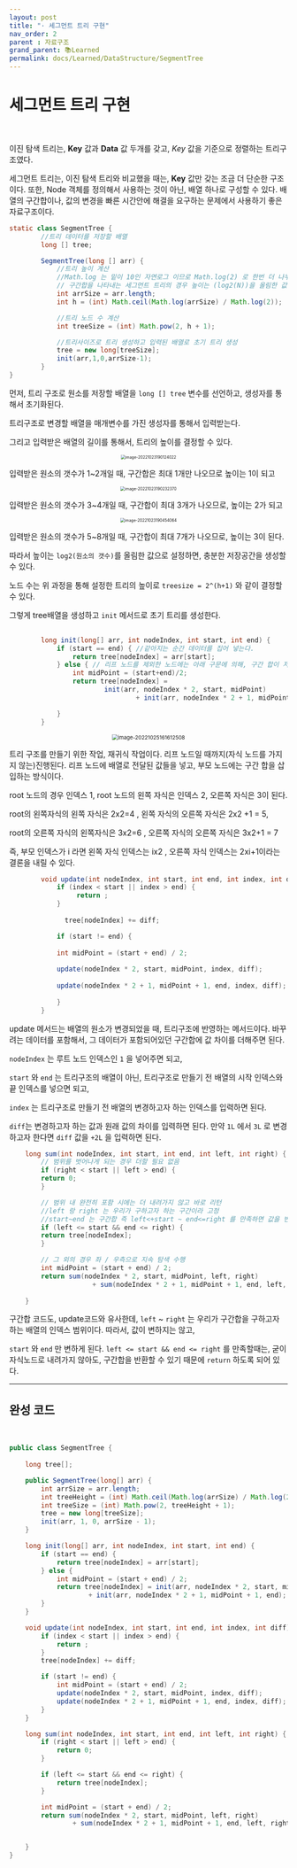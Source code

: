```yaml
---
layout: post
title: "· 세그먼트 트리 구현"
nav_order: 2
parent : 자료구조
grand_parent: 📚Learned
permalink: docs/Learned/DataStructure/SegmentTree
---
```


# 세그먼트 트리 구현

<br>

이진 탐색 트리는, __Key__ 값과 __Data__ 값 두개를 갖고, *Key* 값을 기준으로 정렬하는 트리구조였다.

세그먼트 트리는, 이진 탐색 트리와 비교했을 때는, **Key** 값만 갖는 조금 더 단순한 구조이다. 또한, Node 객체를 정의해서 사용하는 것이 아닌, 배열 하나로 구성할 수 있다. 배열의 구간합이나, 값의 변경을 빠른 시간안에 해결을 요구하는 문제에서 사용하기 좋은 자료구조이다.



```java
static class SegmentTree {
        //트리 데이터를 저장할 배열
        long [] tree;

        SegmentTree(long [] arr) {
            //트리 높이 계산
            //Math.log 는 밑이 10인 자연로그 이므로 Math.log(2) 로 한번 더 나누어준다.
            // 구간합을 나타내는 세그먼트 트리의 경우 높이는 (log2(N))을 올림한 값이 된다. (예시로 설명 가능)
            int arrSize = arr.length;
            int h = (int) Math.ceil(Math.log(arrSize) / Math.log(2));

            //트리 노드 수 계산
            int treeSize = (int) Math.pow(2, h + 1);

            //트리사이즈로 트리 생성하고 입력된 배열로 초기 트리 생성
            tree = new long[treeSize];
            init(arr,1,0,arrSize-1);
        }
}
```

먼저, 트리 구조로 원소를 저장할 배열을 `long [] tree` 변수를 선언하고, 생성자를 통해서 초기화된다.

트리구조로 변경할 배열을 매개변수를 가진 생성자를 통해서 입력받는다.

그리고 입력받은 배열의 길이를 통해서, 트리의 높이를 결정할 수 있다.


<p align="center">
<img src="https://raw.githubusercontent.com/buinq/imageServer/main/img/image-20221023190124022.png" alt="image-20221023190124022" style="zoom:50%;" />
</p>

입력받은 원소의 갯수가 1~2개일 때, 구간합은 최대 1개만 나오므로 높이는 1이 되고

<p align="center">
<img src="https://raw.githubusercontent.com/buinq/imageServer/main/img/image-20221023190232370.png" alt="image-20221023190232370" style="zoom:50%;" />
</p>

입력받은 원소의 갯수가 3~4개일 때, 구간합이 최대 3개가 나오므로, 높이는 2가 되고

<p align="center">
<img src="https://raw.githubusercontent.com/buinq/imageServer/main/img/image-20221023190454064.png" alt="image-20221023190454064" style="zoom:50%;" />
</p>

입력받은 원소의 갯수가 5~8개일 때, 구간합이 최대 7개가 나오므로, 높이는 3이 된다.



따라서 높이는 `log2(원소의 갯수)`를 올림한 값으로 설정하면, 충분한 저장공간을 생성할 수 있다.

노드 수는 위 과정을 통해 설정한 트리의 높이로 `treesize = 2^(h+1)` 와 같이 결정할 수 있다.

그렇게 tree배열을 생성하고 `init` 메서드로 초기 트리를 생성한다.

```java
		
        long init(long[] arr, int nodeIndex, int start, int end) {
            if (start == end) { //같아지는 순간 데이터를 집어 넣는다.
                return tree[nodeIndex] = arr[start];
            } else { // 리프 노드를 제외한 노드에는 아래 구문에 의해, 구간 합이 저장될 것이다.
                int midPoint = (start+end)/2;
                return tree[nodeIndex] =
                        init(arr, nodeIndex * 2, start, midPoint)
                                + init(arr, nodeIndex * 2 + 1, midPoint + 1, end);

            }
        }
```

<p align="center">
<img src="https://raw.githubusercontent.com/buinq/imageServer/main/img/image-20221025161612508.png" alt="image-20221025161612508" style="zoom:67%;" />
</p>


트리 구조를 만들기 위한 작업, 재귀식 작업이다. 리프 노드일 때까지(자식 노드를 가지지 않는)진행된다. 리프 노드에 배열로 전달된 값들을 넣고, 부모 노드에는 구간 합을 삽입하는 방식이다.

root 노드의 경우 인덱스 1, root 노드의 왼쪽 자식은 인덱스 2, 오른쪽 자식은 3이 된다.

root의 왼쪽자식의 왼쪽 자식은 2x2=4 , 왼쪽 자식의 오른쪽 자식은 2x2 +1 = 5,

root의 오른쪽 자식의 왼쪽자식은 3x2=6 , 오른쪽 자식의 오른쪽 자식은 3x2+1 = 7

즉, 부모 인덱스가 i 라면 왼쪽 자식 인덱스는 ix2 , 오른쪽 자식 인덱스는 2xi+1이라는 결론을 내릴 수 있다.



```java
        void update(int nodeIndex, int start, int end, int index, int diff) {
            if (index < start || index > end) {
                 return ;
            }
                
              tree[nodeIndex] += diff;

            if (start != end) {
                
            int midPoint = (start + end) / 2;
            
            update(nodeIndex * 2, start, midPoint, index, diff);
            
            update(nodeIndex * 2 + 1, midPoint + 1, end, index, diff);
            
            }
        }
```



update 메서드는 배열의 원소가 변경되었을 때, 트리구조에 반영하는 메서드이다. 바꾸려는 데이터를 포함해서, 그 데이터가 포함되어있던 구간합에 값 차이를 더해주면 된다.

`nodeIndex` 는 루트 노드 인덱스인 `1` 을 넣어주면 되고,

`start` 와 `end` 는 트리구조의 배열이 아닌, 트리구조로 만들기 전 배열의 시작 인덱스와 끝 인덱스를 넣으면 되고,

`index` 는 트리구조로 만들기 전 배열의 변경하고자 하는 인덱스를 입력하면 된다.

`diff`는 변경하고자 하는 값과 원래 값의 차이를 입력하면 된다. 만약 `1L` 에서 `3L` 로 변경하고자 한다면 `diff` 값을 `+2L` 을 입력하면 된다.



```java
    long sum(int nodeIndex, int start, int end, int left, int right) {
        // 범위를 벗어나게 되는 경우 더할 필요 없음
        if (right < start || left > end) {
        return 0;
        }

        // 범위 내 완전히 포함 시에는 더 내려가지 않고 바로 리턴
        //left 랑 right 는 우리가 구하고자 하는 구간이라 고정
        //start~end 는 구간합 즉 left<+start ~ end<=right 를 만족하면 값을 반환하면 됨
        if (left <= start && end <= right) {
        return tree[nodeIndex];
        }

        // 그 외의 경우 좌 / 우측으로 지속 탐색 수행
        int midPoint = (start + end) / 2;
        return sum(nodeIndex * 2, start, midPoint, left, right)
                     + sum(nodeIndex * 2 + 1, midPoint + 1, end, left, right);
        
    }

```



구간합 코드도, update코드와 유사한데, `left` ~ `right` 는 우리가 구간합을 구하고자 하는 배열의 인덱스 범위이다. 따라서, 값이 변하지는 않고,

`start` 와 `end` 만 변하게 된다. `left <= start && end <= right` 를 만족할때는, 굳이 자식노드로 내려가지 않아도, 구간합을 반환할 수 있기 때문에 `return` 하도록 되어 있다.




----


## 완성 코드

<br>



```java
public class SegmentTree {
   
    long tree[];

    public SegmentTree(long[] arr) {
        int arrSize = arr.length;
        int treeHeight = (int) Math.ceil(Math.log(arrSize) / Math.log(2));
        int treeSize = (int) Math.pow(2, treeHeight + 1);
        tree = new long[treeSize];
        init(arr, 1, 0, arrSize - 1);
    }

    long init(long[] arr, int nodeIndex, int start, int end) {
        if (start == end) {
            return tree[nodeIndex] = arr[start];
        } else {
            int midPoint = (start + end) / 2;
            return tree[nodeIndex] = init(arr, nodeIndex * 2, start, midPoint)
                    + init(arr, nodeIndex * 2 + 1, midPoint + 1, end);
        }
    }

    void update(int nodeIndex, int start, int end, int index, int diff) {
        if (index < start || index > end) {
            return ;
        }
        tree[nodeIndex] += diff;

        if (start != end) {
            int midPoint = (start + end) / 2;
            update(nodeIndex * 2, start, midPoint, index, diff);
            update(nodeIndex * 2 + 1, midPoint + 1, end, index, diff);
        }
    }

    long sum(int nodeIndex, int start, int end, int left, int right) {
        if (right < start || left > end) {
            return 0;
        }

        if (left <= start && end <= right) {
            return tree[nodeIndex];
        }

        int midPoint = (start + end) / 2;
        return sum(nodeIndex * 2, start, midPoint, left, right)
                + sum(nodeIndex * 2 + 1, midPoint + 1, end, left, right);


    }
}


```



